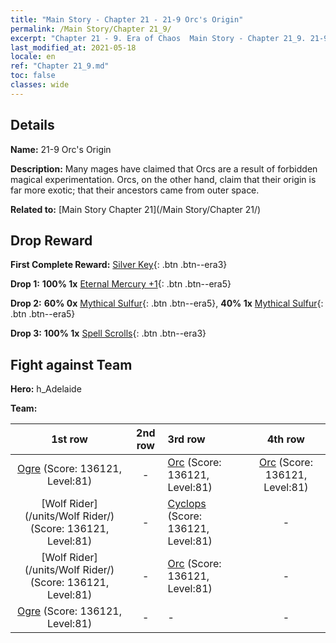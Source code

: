 ```yaml
---
title: "Main Story - Chapter 21 - 21-9 Orc's Origin"
permalink: /Main Story/Chapter 21_9/
excerpt: "Chapter 21 - 9. Era of Chaos  Main Story - Chapter 21_9. 21-9 Orc's Origin"
last_modified_at: 2021-05-18
locale: en
ref: "Chapter 21_9.md"
toc: false
classes: wide
---
```


## Details

 **Name:** 21-9 Orc's Origin

 **Description:** Many mages have claimed that Orcs are a result of forbidden magical experimentation. Orcs, on the other hand, claim that their origin is far more exotic; that their ancestors came from outer space.

 **Related to:** [Main Story Chapter 21](/Main Story/Chapter 21/)

## Drop Reward

 **First Complete Reward:** [Silver Key](/Items/con_693/){: .btn .btn--era3}

 **Drop 1:** **100% 1x** [Eternal Mercury +1](/Items/mat_70/){: .btn .btn--era5}

 **Drop 2:** **60% 0x** [Mythical Sulfur](/Items/mat_64/){: .btn .btn--era5}, **40% 1x** [Mythical Sulfur](/Items/mat_64/){: .btn .btn--era5}

 **Drop 3:** **100% 1x** [Spell Scrolls](/Items/con_694/){: .btn .btn--era3}


## Fight against Team
 **Hero:** h_Adelaide

 **Team:**


  | 1st row | 2nd row | 3rd row | 4th row |
  |:----:|:----:|:----|:----:|
  | [Ogre](/units/Ogre/) (Score: 136121, Level:81)  | - | [Orc](/units/Orc/) (Score: 136121, Level:81)  | [Orc](/units/Orc/) (Score: 136121, Level:81)  |
  | [Wolf Rider](/units/Wolf Rider/) (Score: 136121, Level:81)  | - | [Cyclops](/units/Cyclops/) (Score: 136121, Level:81)  | - |
  | [Wolf Rider](/units/Wolf Rider/) (Score: 136121, Level:81)  | - | [Orc](/units/Orc/) (Score: 136121, Level:81)  | - |
  | [Ogre](/units/Ogre/) (Score: 136121, Level:81)  | - | - | - |


